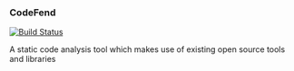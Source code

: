### CodeFend
[![Build Status](https://gitlab.com/shibme/codefend/badges/master/pipeline.svg)](https://gitlab.com/shibme/codefend/pipelines)

A static code analysis tool which makes use of existing open source tools and libraries